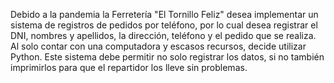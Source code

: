 Debido a la pandemia la Ferretería "El Tornillo Feliz" desea implementar
un sistema de registros de pedidos por teléfono, por lo cual desea registrar
el DNI, nombres y apellidos, la dirección, teléfono y el pedido que se
realiza. Al solo contar con una computadora y escasos recursos, decide
utilizar Python.
Este sistema debe permitir no solo registrar los datos, si no también
imprimirlos para que el repartidor los lleve sin problemas.